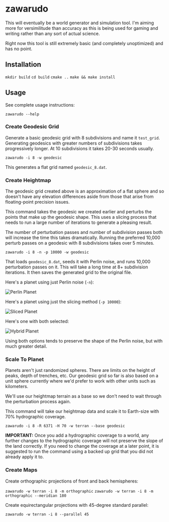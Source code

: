 # zawarudo

This will eventually be a world generator and simulation tool. I'm aiming more
for versimilitude than accuracy as this is being used for gaming and writing
rather than any sort of actual science.

Right now this tool is still extremely basic (and completely unoptimized) and
has no point.

## Installation

`mkdir build`
`cd build`
`cmake ..`
`make && make install`

## Usage

See complete usage instructions:

`zawarudo --help`

### Create Geodesic Grid

Generate a basic geodesic grid with 8 subdivisions and name it `test_grid`.
Generating geodesics with greater numbers of subdivisions takes progressively
longer. At 10 subdivisions it takes 20-30 seconds usually.

`zawarudo -i 8 -w geodesic`

This generates a flat grid named `geodesic_8.dat`.

### Create Heightmap

The geodesic grid created above is an approximation of a flat sphere and so
doesn't have any elevation differences aside from those that arise from
floating-point precision issues.

This command takes the geodesic we created earlier and perturbs the points that
make up the geodesic shape. This uses a slicing process that needs to run a
large number of iterations to generate a pleasing result.

The number of perturbation passes and number of subdivision passes both will
increase the time this takes dramatically. Running the preferred 10,000 perturb
passes on a geodesic with 8 subdivisions takes over 5 minutes.

`zawarudo -i 8 -n -p 10000 -w geodesic`

That loads `geodesic_8.dat`, seeds it with Perlin noise,  and runs 10,000
perturbation passes on it. This will take a long time at 8+ subdivision
iterations. It then saves the generated grid to the original file.

Here's a planet using just Perlin noise (`-n`):

![Perlin Planet](http://i.imgur.com/RqUEOuw.png)

Here's a planet using just the slicing method (`-p 10000`):

![Sliced Planet](http://i.imgur.com/ssoYq4Q.png)

Here's one with both selected:

![Hybrid Planet](http://i.imgur.com/uPJk9Ag.png)

Using both options tends to preserve the shape of the Perlin noise, but with much greater detail.

### Scale To Planet

Planets aren't just randomized spheres. There are limits on the height of
peaks, depth of trenches, etc. Our geodesic grid so far is also based on a unit
sphere currently where we'd prefer to work with other units such as kilometers.

We'll use our heightmap terrain as a base so we don't need to wait through the
perturbation process again.

This command will take our heightmap data and scale it to Earth-size with 70%
hydrographic coverage.

`zawarudo -i 8 -R 6371 -H 70 -w terran --base geodesic`

**IMPORTANT:** Once you add a hydrographic coverage to a world, any further
changes to the hydrographic coverage will not preserve the slope of the land
correctly. If you need to change the coverage at a later point, it is suggested
to run the command using a backed up grid that you did not already apply it to.

### Create Maps

Create orthographic projections of front and back hemispheres:

`zawarudo -w terran -i 8 -m orthographic`
`zawarudo -w terran -i 8 -m orthographic --meridian 180`

Create equirectangular projections with 45-degree standard parallel:

`zawarudo -w terran -i 8 --parallel 45`

